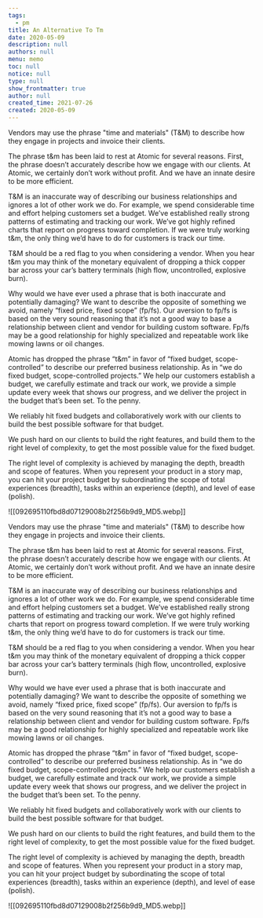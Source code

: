 ```yaml
---
tags: 
  - pm
title: An Alternative To Tm
date: 2020-05-09
description: null
authors: null
menu: memo
toc: null
notice: null
type: null
show_frontmatter: true
author: null
created_time: 2021-07-26
created: 2020-05-09
---
```


Vendors may use the phrase "time and materials" (T&M) to describe how they engage in projects and invoice their clients.

The phrase t&m has been laid to rest at Atomic for several reasons. First, the phrase doesn’t accurately describe how we engage with our clients. At Atomic, we certainly don’t work without profit. And we have an innate desire to be more efficient.

T&M is an inaccurate way of describing our business relationships and ignores a lot of other work we do. For example, we spend considerable time and effort helping customers set a budget. We’ve established really strong patterns of estimating and tracking our work. We’ve got highly refined charts that report on progress toward completion. If we were truly working t&m, the only thing we’d have to do for customers is track our time.

T&M should be a red flag to you when considering a vendor. When you hear t&m you may think of the monetary equivalent of dropping a thick copper bar across your car’s battery terminals (high flow, uncontrolled, explosive burn).

Why would we have ever used a phrase that is both inaccurate and potentially damaging?
We want to describe the opposite of something we avoid, namely “fixed price, fixed scope” (fp/fs). Our aversion to fp/fs is based on the very sound reasoning that it’s not a good way to base a relationship between client and vendor for building custom software. Fp/fs may be a good relationship for highly specialized and repeatable work like mowing lawns or oil changes.

Atomic has dropped the phrase “t&m” in favor of “fixed budget, scope-controlled” to describe our preferred business relationship. As in “we do fixed budget, scope-controlled projects.”
We help our customers establish a budget, we carefully estimate and track our work, we provide a simple update every week that shows our progress, and we deliver the project in the budget that’s been set. To the penny.

We reliably hit fixed budgets and collaboratively work with our clients to build the best possible software for that budget.

We push hard on our clients to build the right features, and build them to the right level of complexity, to get the most possible value for the fixed budget.

The right level of complexity is achieved by managing the depth, breadth and scope of features. When you represent your product in a story map, you can hit your project budget by subordinating the scope of total experiences (breadth), tasks within an experience (depth), and level of ease (polish).

![[092695110fbd8d07129008b2f256b9d9_MD5.webp]]

Vendors may use the phrase "time and materials" (T&M) to describe how they engage in projects and invoice their clients.

The phrase t&m has been laid to rest at Atomic for several reasons. First, the phrase doesn’t accurately describe how we engage with our clients. At Atomic, we certainly don’t work without profit. And we have an innate desire to be more efficient.

T&M is an inaccurate way of describing our business relationships and ignores a lot of other work we do. For example, we spend considerable time and effort helping customers set a budget. We’ve established really strong patterns of estimating and tracking our work. We’ve got highly refined charts that report on progress toward completion. If we were truly working t&m, the only thing we’d have to do for customers is track our time.

T&M should be a red flag to you when considering a vendor. When you hear t&m you may think of the monetary equivalent of dropping a thick copper bar across your car’s battery terminals (high flow, uncontrolled, explosive burn).

Why would we have ever used a phrase that is both inaccurate and potentially damaging?
We want to describe the opposite of something we avoid, namely “fixed price, fixed scope” (fp/fs). Our aversion to fp/fs is based on the very sound reasoning that it’s not a good way to base a relationship between client and vendor for building custom software. Fp/fs may be a good relationship for highly specialized and repeatable work like mowing lawns or oil changes.

Atomic has dropped the phrase “t&m” in favor of “fixed budget, scope-controlled” to describe our preferred business relationship. As in “we do fixed budget, scope-controlled projects.”
We help our customers establish a budget, we carefully estimate and track our work, we provide a simple update every week that shows our progress, and we deliver the project in the budget that’s been set. To the penny.

We reliably hit fixed budgets and collaboratively work with our clients to build the best possible software for that budget.

We push hard on our clients to build the right features, and build them to the right level of complexity, to get the most possible value for the fixed budget.

The right level of complexity is achieved by managing the depth, breadth and scope of features. When you represent your product in a story map, you can hit your project budget by subordinating the scope of total experiences (breadth), tasks within an experience (depth), and level of ease (polish).

![[092695110fbd8d07129008b2f256b9d9_MD5.webp]]
